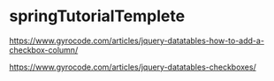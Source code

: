 # springTutorialTemplete

https://www.gyrocode.com/articles/jquery-datatables-how-to-add-a-checkbox-column/

https://www.gyrocode.com/articles/jquery-datatables-checkboxes/
